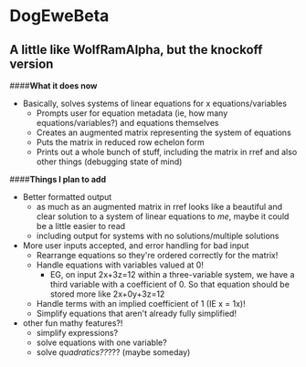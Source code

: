 # DogEweBeta
## A little like WolfRamAlpha, but the knockoff version

####**What it does now**
- Basically, solves systems of linear equations for x equations/variables
  - Prompts user for equation metadata (ie, how many equations/variables?) and equations
  themselves
  - Creates an augmented matrix representing the system of equations
  - Puts the matrix in reduced row echelon form
  - Prints out a whole bunch of stuff, including the matrix in rref and also
  other things (debugging state of mind)

####**Things I plan to add**
- Better formatted output
  - as much as an augmented matrix in rref looks like a beautiful and clear solution to a system of linear equations to *me*, maybe it could be a little easier to read
  - including output for systems with no solutions/multiple solutions
- More user inputs accepted, and error handling for bad input
  - Rearrange equations so they're ordered correctly for the matrix!
  - Handle equations with variables valued at 0!
    - EG, on input 2x+3z=12 within a three-variable system, we have a third variable with a coefficient of 0. So that equation should be stored more like 2x+0y+3z=12
  - Handle terms with an implied coefficient of 1 (IE x = 1x)!
  - Simplify equations that aren't already fully simplified!
- other fun mathy features?!
  - simplify expressions?
  - solve equations with one variable?
  - solve *quadratics??*??? (maybe someday)
